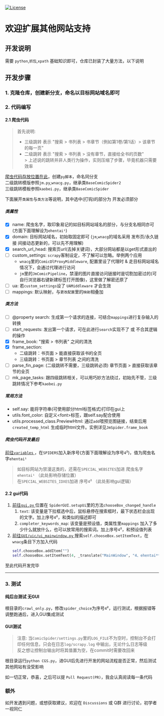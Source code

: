 [![License](https://img.shields.io/github/license/rails/rails)](https://github.com/rails/rails)

# 欢迎扩展其他网站支持

## 开发说明

需要 `python`,`抓包`,`xpath` 基础知识即可，仓库已封装了大量方法，以下说明

## 开发步骤

### 1. 克隆仓库，创建新分支，命名以目标网站域名即可

### 2. 代码编写

#### 2.1 爬虫代码

> 首先说明:<br>
>   + 三级跳转 表示 "搜索 > 书列表 > 书章节（例如第1卷/第1话）> 该章节的每一页"<br>
>   + 二级跳转 表示 "搜索 > 书列表 > 没有章节，直接给全书的页数"<br>
      > 上述说的跳转并非人类行为操作，实则压缩了步骤，毕竟机器只需要效率

[爬虫代码存放位置在此](../ComicSpider/spiders)，创建`py脚本`，命名同分支 <br>
二级跳转模版参照`jm.py`,`wnacg.py`，继承类`BaseComicSpider2` <br>
三级跳转模板参照`kaobei.py`，继承类`BaseComicSpider` <br>

下面展开`类属性`与`类方法`等说明，其中选中(打钩)的部分为 开发必须部分

##### 类属性

- [x] name: 爬虫名字，取印象易记的如目标网站域名的部分，与分支名相同亦可 (方面下面理解设为`ehentai¹`)
- [x] domain: 目标网站域名，初始取固定即可 (`jm`,`wnacg`的域名采用 发布页/永久链接 间接动态更新的，可以先不用理解)
- [x] search_url_head: 搜索页url(去掉关键词)，大部分网站都是以get形式直出的
- [ ] custom_settings: `scrapy`客制设定，不了解可以忽略。举例两个应用
    + `wnacg`里的`ComicDlProxyMiddleware`, 配置里设了代理时 & 走目标网站域名情况下，会通过代理进行访问
    + `jm`里的`JmComicPipeline`，禁漫的图片直接访问链接时是切割加密过的(可自行浏览器右键新建标签打开图像)，这里做了解密还原了
- [ ] ua: 若`custom_settings`设了 `UAMiddleware` 才会生效
- [ ] mappings: 默认映射，与`更改配置`里的`映射`相叠加

##### 类方法

- [ ] @property search: 生成第一个请求的连接，可结合`mappings`进行复杂输入的转换
- [ ] start_requests: 发出第一个请求，可在此进行`search`实现不了 或 不合其逻辑的操作
- [x] frame_book: "搜索 > 书列表" 之间的清洗
- [x] frame_section:
    + 二级跳转：书页面 > 能直接获取该书的全页
    + 三级跳转：书页面 > 章节列表 之间的清洗
- [ ] parse_fin_page: (二级跳转不需要，三级跳转必须) 章节页面 > 直接获取该章节的全页
- [ ] mk_page_tasks: 跟四级跳转相关，可以用巧妙方法绕过，初始先不管，三级跳转情况下参考`kaobei.py`

##### 常用方法

+ self.say: 能将字符串(可使用部分html标签格式)打印在gui上
+ utils.font_color: 自定义\<font>标签，跟self.say配合使用
+ utils.processed_class.PreviewHtml: 通过`add`喂预览图链接，结束后用`created_temp_html`
  生成临时html文件。实例详见`JmSpider.frame_book`

##### 爬虫代码开发最后

[前往`variables` ](../variables/__init__.py)，在`SPIDERS`加入新序号(方面下面理解设为序号`4`²)，值为爬虫名字`ehentai¹`

> 如目标网站为禁漫这类的，还需在`SPECIAL_WEBSITES`加进 爬虫名字`ehentai¹` （此处影响存储位置）<br>
> 在`SPECIAL_WEBSITES_IDXES`加进 序号`4`² （此处影响gui逻辑）

#### 2.2 gui代码

1. [前往`gui.py` ](../utils/processed_class.py) 位置在 `SpiderGUI.setupUi`里的方法`chooseBox_changed_handle`
    1. `text`: 该变量是下拉框选中后，鼠标悬停在搜索框时，最下状态栏会出现的文字。加上序号`4`²，和类似的描述即可
    2. `completer_keywords_map`: 该变量是预设值，类属性里`mappings`
       加入了多少什么就放什么，也可以放常用的搜索词。加上序号`4`²，和预设值列表
2. [前往`GUI/uic/ui_mainwindow.py` ](../GUI/uic/ui_mainwindow.py) 搜索`self.chooseBox.setItemText`，在`wnacg`条目下方加入代码
    ```python
    self.chooseBox.addItem("")
    self.chooseBox.setItemText(4, _translate("MainWindow", "4、ehentai**"))  # ** 是作为禁漫这类网站的标识，不影响任何代码
    ```

至此代码开发完毕

---

### 3. 测试

#### 纯后台测试 无GUI

根目录的`crawl_only.py`，修改`spider_choice`为序号`4`²，运行测试，根据报错等调整跑通后，进入GUI集成测试

#### GUI测试

> 注意: 当`ComicSpider/settings.py`里的`LOG_FILE`不为空时，控制台不会打印任何信息，只会在日志`log/scrapy.log`
> 中输出，无论什么日志等级 <br>
> 反之想让控制台输出时将其值置为空，在commit时需要改回来

根目录运行`python CGS.py`，进GUI后先进行开发的网站流程是否正常，然后测试其他网站有没受影响

如一切正常，恭喜，之后可以提 `Pull Request(PR)`，我会认真阅读每一条代码

### 额外

如开发遇到问题，或想获取建议，欢迎在 `Discussions` 或 Q群 进行讨论，初学者一视同仁
